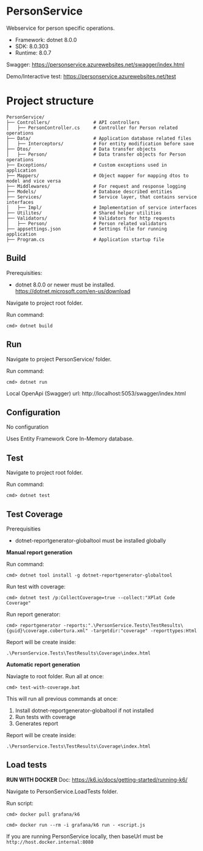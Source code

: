 # PersonService

Webservice for person specific operations. 
- Framework: dotnet 8.0.0 
- SDK: 8.0.303 
- Runtime: 8.0.7

Swagger: https://personservice.azurewebsites.net/swagger/index.html

Demo/Interactive test: https://personservice.azurewebsites.net/test


# Project structure

```
PersonService/
├── Controllers/                # API controllers
│   ├── PersonController.cs     # Controller for Person related operations   
├── Data/                       # Application database related files
│   ├── Interceptors/           # For entity modification before save
├── Dtos/                       # Data transfer objects
│   ├── Person/                 # Data transfer objects for Person operations
├── Exceptions/                 # Custom exceptions used in application
├── Mappers/                    # Object mapper for mapping dtos to model and vice versa
├── Middlewares/                # For request and response logging
├── Models/                     # Database described entities
├── Services/                   # Service layer, that contains service interfaces
│   ├── Impl/                   # Implementation of service interfaces
├── Utilites/                   # Shared helper utilities
├── Validators/                 # Validators for http requests
│   ├── Person/                 # Person related validators
├── appsettings.json            # Settings file for running application
├── Program.cs                  # Application startup file
```


## Build

Prerequisities:
 - dotnet 8.0.0 or newer must be installed. https://dotnet.microsoft.com/en-us/download

Navigate to project root folder.

Run command:

`cmd> dotnet build`

## Run
Navigate to project PersonService/ folder.

Run command:

`cmd> dotnet run`

Local OpenApi (Swagger) url: http://localhost:5053/swagger/index.html

## Configuration
No configuration 

Uses Entity Framework Core In-Memory database. 

## Test
Navigate to project root folder.

Run command:

`cmd> dotnet test`

## Test Coverage
Prerequisities
- dotnet-reportgenerator-globaltool must be installed globally

**Manual report generation**

Run command:

`cmd> dotnet tool install -g dotnet-reportgenerator-globaltool`
 
Run test with coverage:

`cmd> dotnet test /p:CollectCoverage=true --collect:"XPlat Code Coverage"`

Run report generator:

`cmd> reportgenerator -reports:".\PersonService.Tests\TestResults\{guid}\coverage.cobertura.xml" -targetdir:"coverage" -reporttypes:Html`

Report will be create inside:

`.\PersonService.Tests\TestResults\Coverage\index.html`


**Automatic report generation**

Naviagte to root folder.
Run all at once:

`cmd> test-with-coverage.bat`

This will run all previous commands at once:
1. Install dotnet-reportgenerator-globaltool if not installed
2. Run tests with coverage
3. Generates report

Report will be create inside:

`.\PersonService.Tests\TestResults\Coverage\index.html`


## Load tests

**RUN WITH DOCKER**
Doc: https://k6.io/docs/getting-started/running-k6/

Navigate to PersonService.LoadTests folder.

Run script:

`cmd> docker pull grafana/k6`

`cmd> docker run --rm -i grafana/k6 run - <script.js`

If you are running PersonService locally, then baseUrl must be `http://host.docker.internal:8080`
